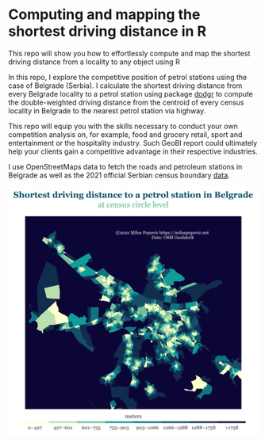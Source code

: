 # Computing and mapping the shortest driving distance in R

This repo will show you how to effortlessly compute and map the shortest driving distance from a locality to any object using R

In this repo, I explore the competitive position of petrol stations using the case of Belgrade (Serbia). I calculate the shortest driving distance from every Belgrade locality to a petrol station using package [dodgr](https://github.com/ATFutures/dodgr) to compute the double-weighted driving distance from the centroid of every census locality in Belgrade to the nearest petrol station via highway.

This repo will equip you with the skills necessary to conduct your own competition analysis on, for example, food and grocery retail, sport and entertainment or the hospitality industry. Such GeoBI report could ultimately help your clients gain a competitive advantage in their respective industries.

I use OpenStreetMaps data to fetch the roads and petroleum stations in Belgrade as well as the 2021 official Serbian census boundary [data](https://github.com/justinelliotmeyers/Official_Serbia_2021_Administrative_Boundaries).

![alt text](https://github.com/milos-agathon/shortest_driving_distance/blob/main/bg_fuel_dist.png?raw=true)
